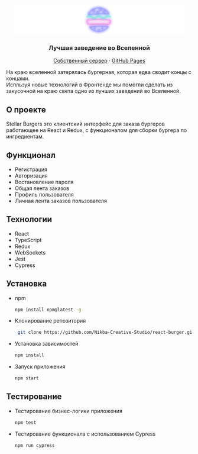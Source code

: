 
<div align="center">
  <img src="src/images/logo.svg" alt="Stellar Burgers" height="80">
  <h3 align="center">Лучшая заведение во Вселенной</h3>
  <p align="center">
    <a href="https://demo5.nikba-dev.com/">Собственный сервер</a>
    ·
    <a href="https://nikba-creative-studio.github.io/react-burger/">GitHub Pages</a>
  </p>
</div>


На краю вселенной затерялась бургерная, которая едва сводит концы с концами.
<br />
Испльзуя новые технологий в Фронтенде мы помогли сделать из закусочной на краю света одно из лучших заведений во Вселенной. 

## О проекте

Stellar Burgers это клиентский интерфейс для заказа бургеров работающее на React и Redux, с функционалом для сборки бургера по ингредиентам.

## Функционал

* Регистрация
* Авторизация
* Востановление пароля
* Общая лента заказов
* Профиль пользователя
* Личная лента заказов пользователя

## Технологии

* React
* TypeScript
* Redux
* WebSockets
* Jest
* Cypress

## Установка
* npm
  ```sh
  npm install npm@latest -g
  ```
* Клонирование репозитория
  ```sh
   git clone https://github.com/Nikba-Creative-Studio/react-burger.git
   ```
* Установка зависимостей
   ```sh
   npm install
   ```
* Запуск приложения
   ```sh
   npm start
   ```
## Тестирование
* Тестирование бизнес-логики приложения
   ```sh
   npm test
   ```
* Тестирование функционала с использованием Cypress
   ```sh
   npm run cypress
   ```
